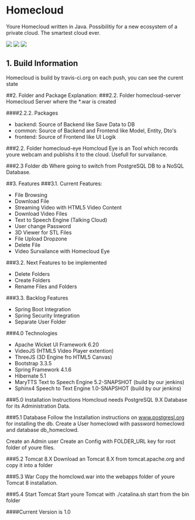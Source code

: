 # Homecloud

Youre Homecloud written in Java. Possibilitiy for a new ecosystem of a private cloud.
The smartest cloud ever. 

<img src="http://85.25.248.7:8090/download/attachments/9961474/Bildschirmfoto%202015-07-07%20um%2019.08.00.png?version=1&modificationDate=1436288899390&api=v2"/>

<img src="http://85.25.248.7:8090/download/attachments/9961474/Bildschirmfoto%202015-07-07%20um%2019.10.06.png?version=1&modificationDate=1436289018884&api=v2"/>

<img src="http://85.25.248.7:8090/download/attachments/9961474/Bildschirmfoto%202015-07-08%20um%2020.21.29.png?version=1&modificationDate=1436379725233&api=v2"/>

## 1. Build Information
Homecloud is build by travis-ci.org on each push, you can see the curent state

##2. Folder and Package Explanation:
###2.2. Folder homecloud-server 
Homecloud Server where the *.war is created

####2.2.2. Packages
- backend: Source of Backend like Save Data to DB
- common: Source of Backend and Frontend like Model, Entity, Dto's
- frontend: Source of Frontend like UI Logik  

###2.2. Folder homecloud-eye
Homcloud Eye is an Tool which records youre webcam and publishs it to the cloud. Usefull for survailance.

###2.3 Folder db
Where going to switch from PostgreSQL DB to a NoSQL Database.

##3. Features
###3.1. Current Features:
- File Browsing
- Download File
- Streaming Video with HTML5 Video Content
- Download Video Files
- Text to Speech Engine (Talking Cloud)
- User change Password
- 3D Viewer for STL Files
- File Upload Dropzone 
- Delete File
- Video Survailance with Homecloud Eye 

###3.2. Next Features to be implemented
- Delete Folders
- Create Folders
- Rename Files and Folders

###3.3. Backlog Features
- Spring Boot Integration
- Spring Security Integration
- Separate User Folder

###4.0 Technologies
- Apache Wicket UI Framework 6.20
- VideoJS (HTML5 Video Player extention)
- ThreeJS (3D Engine fro HTML5 Canvas)
- Bootstrap 3.3.5
- Spring Framework 4.1.6
- Hibernate 5.1
- MaryTTS Text to Speech Engine 5.2-SNAPSHOT (build by our jenkins) 
- Sphinx4 Speech to Text Engine 1.0-SNAPSHOT (build by our jenkins)

###5.0 Installation Instructions
Homcloud needs PostgreSQL 9.X Database for its Administration Data.

###5.1 Database
Follow the Installation instructions on www.postgresl.org for installing the db.
Create a User homeclowd with password homeclowd and database db_homeclowd.

Create an Admin user 
Create an Config with FOLDER_URL key for root folder of youre files.

###5.2 Tomcat 8.X
Download an Tomcat 8.X from tomcat.apache.org and copy it into a folder 

###5.3 War
Copy the homclowd.war into the webapps folder of youre Tomcat 8 installation.

###5.4 Start Tomcat
Start youre Tomcat with ./catalina.sh start from the bin folder 

####Current Version is 1.0

